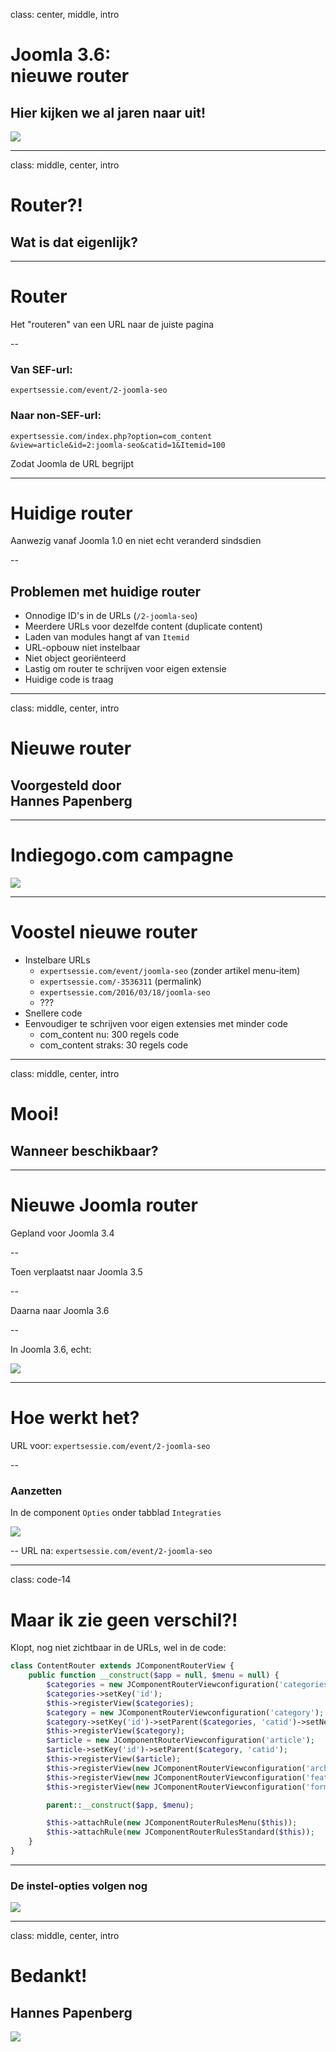 class: center, middle, intro
# Joomla 3.6:<br> nieuwe router
## Hier kijken we al jaren naar uit!
<img src="/images/logos-seo.png">

---
class: middle, center, intro
# Router?!
## Wat is dat eigenlijk?

---
# Router
Het "routeren" van een URL naar de juiste pagina

--
### Van SEF-url: 
`expertsessie.com/event/2-joomla-seo`

### Naar non-SEF-url:
`expertsessie.com/index.php?option=com_content`
    `&view=article&id=2:joomla-seo&catid=1&Itemid=100`

Zodat Joomla de URL begrijpt

---
# Huidige router
Aanwezig vanaf Joomla 1.0 en niet echt veranderd sindsdien

--
## Problemen met huidige router
- Onnodige ID's in de URLs (`/2-joomla-seo`)
- Meerdere URLs voor dezelfde content (duplicate content)
- Laden van modules hangt af van `Itemid`
- URL-opbouw niet instelbaar
- Niet object georiënteerd
- Lastig om router te schrijven voor eigen extensie
- Huidige code is traag

---
class: middle, center, intro
# Nieuwe router
## Voorgesteld door<br>Hannes Papenberg

---
# Indiegogo.com campagne
<img src="joomla_seo/images/07_indiegogo.png">

---
# Voostel nieuwe router
- Instelbare URLs
    - `expertsessie.com/event/joomla-seo` (zonder artikel menu-item)
    - `expertsessie.com/-3536311` (permalink)
    - `expertsessie.com/2016/03/18/joomla-seo`
    - ???
- Snellere code
- Eenvoudiger te schrijven voor eigen extensies met minder code
    - com_content nu: 300 regels code
    - com_content straks: 30 regels code

---
class: middle, center, intro
# Mooi!
## Wanneer beschikbaar?

---
# Nieuwe Joomla router
Gepland voor Joomla 3.4

--

Toen verplaatst naar Joomla 3.5

--

Daarna naar Joomla 3.6

--

In Joomla 3.6, echt:

<img src="joomla_seo/images/07_routercommit.png">

---
# Hoe werkt het?
URL voor: `expertsessie.com/event/2-joomla-seo`

--
### Aanzetten
In de component `Opties` onder tabblad `Integraties`

<img src="joomla_seo/images/07_newrouteroption.png">

--
URL na: `expertsessie.com/event/2-joomla-seo`

---
class: code-14
# Maar ik zie geen verschil?!
Klopt, nog niet zichtbaar in de URLs, wel in de code:
``` php
class ContentRouter extends JComponentRouterView {
	public function __construct($app = null, $menu = null) {
		$categories = new JComponentRouterViewconfiguration('categories');
		$categories->setKey('id');
		$this->registerView($categories);
		$category = new JComponentRouterViewconfiguration('category');
		$category->setKey('id')->setParent($categories, 'catid')->setNestable()->addLayout('blog');
		$this->registerView($category);
		$article = new JComponentRouterViewconfiguration('article');
		$article->setKey('id')->setParent($category, 'catid');
		$this->registerView($article);
		$this->registerView(new JComponentRouterViewconfiguration('archive'));
		$this->registerView(new JComponentRouterViewconfiguration('featured'));
		$this->registerView(new JComponentRouterViewconfiguration('form'));

		parent::__construct($app, $menu);

		$this->attachRule(new JComponentRouterRulesMenu($this));
		$this->attachRule(new JComponentRouterRulesStandard($this));
	}
}
```

---
### De instel-opties volgen nog
<img src="joomla_seo/images/07_optionsvolgen.png">

---
class: middle, center, intro
# Bedankt!
## Hannes Papenberg
<img src="joomla_seo/images/07_hannesbedankt.jpg">